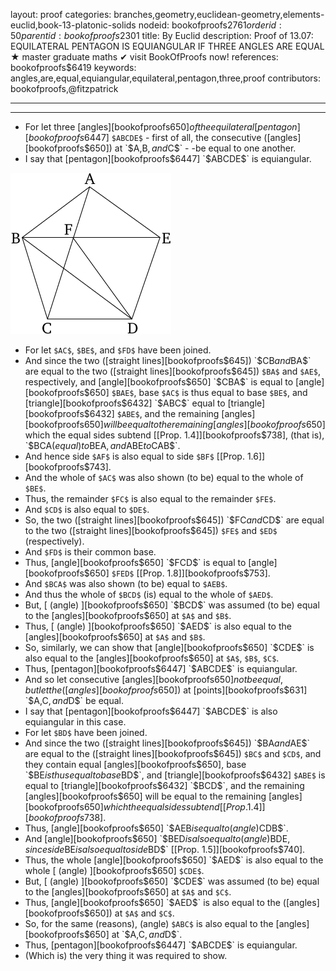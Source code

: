 layout: proof
categories: branches,geometry,euclidean-geometry,elements-euclid,book-13-platonic-solids
nodeid: bookofproofs$2761
orderid: 50
parentid: bookofproofs$2301
title: By Euclid
description:  Proof of 13.07: EQUILATERAL PENTAGON IS EQUIANGULAR IF THREE ANGLES ARE EQUAL &#9733; master graduate maths &#10004; visit BookOfProofs now!
references: bookofproofs$6419
keywords: angles,are,equal,equiangular,equilateral,pentagon,three,proof
contributors: bookofproofs,@fitzpatrick

---


---



* For let three [angles][bookofproofs$650] of the equilateral [pentagon][bookofproofs$6447] `$ABCDE$` - first of all, the consecutive ([angles][bookofproofs$650]) at `$A$`, `$B$`, and `$C$` - -be equal to one another.
* I say that [pentagon][bookofproofs$6447] `$ABCDE$` is equiangular.

![fig07e](https://github.com/bookofproofs/bookofproofs.github.io/blob/main/_sources/_assets/images/euclid/Book13/fig07e.png?raw=true)

* For let `$AC$`, `$BE$`, and `$FD$` have been joined.
* And since the two ([straight lines][bookofproofs$645]) `$CB$` and `$BA$` are equal to the two ([straight lines][bookofproofs$645]) `$BA$` and `$AE$`, respectively, and [angle][bookofproofs$650] `$CBA$` is equal to [angle][bookofproofs$650] `$BAE$`, base `$AC$` is thus equal to base `$BE$`, and [triangle][bookofproofs$6432] `$ABC$` equal to [triangle][bookofproofs$6432] `$ABE$`, and the remaining [angles][bookofproofs$650] will be equal to the remaining [angles][bookofproofs$650] which the equal sides subtend [[Prop. 1.4]][bookofproofs$738], (that is), `$BCA$` (equal) to `$BEA$`, and `$ABE$` to `$CAB$`.
* And hence side `$AF$` is also equal to side `$BF$` [[Prop. 1.6]][bookofproofs$743].
* And the whole of `$AC$` was also shown (to be) equal to the whole of `$BE$`.
* Thus, the remainder `$FC$` is also equal to the remainder `$FE$`.
* And `$CD$` is also equal to `$DE$`.
* So, the two ([straight lines][bookofproofs$645]) `$FC$` and `$CD$` are equal to the two ([straight lines][bookofproofs$645]) `$FE$` and `$ED$` (respectively).
* And `$FD$` is their common base.
* Thus, [angle][bookofproofs$650] `$FCD$` is equal to [angle][bookofproofs$650] `$FED$` [[Prop. 1.8]][bookofproofs$753].
* And `$BCA$` was also shown (to be) equal to `$AEB$`.
* And thus the whole of `$BCD$` (is) equal to the whole of `$AED$`.
* But, [ (angle) ][bookofproofs$650] `$BCD$` was assumed (to be) equal to the [angles][bookofproofs$650] at `$A$` and `$B$`.
* Thus, [ (angle) ][bookofproofs$650] `$AED$` is also equal to the [angles][bookofproofs$650] at `$A$` and `$B$`.
* So, similarly, we can show that [angle][bookofproofs$650] `$CDE$` is also equal to the [angles][bookofproofs$650] at `$A$`, `$B$`, `$C$`.
* Thus, [pentagon][bookofproofs$6447] `$ABCDE$` is equiangular.
* And so let consecutive [angles][bookofproofs$650] not be equal, but let the ([angles][bookofproofs$650]) at [points][bookofproofs$631] `$A$`, `$C$`, and `$D$` be equal.
* I say that [pentagon][bookofproofs$6447] `$ABCDE$` is also equiangular in this case.
* For let `$BD$` have been joined.
* And since the two ([straight lines][bookofproofs$645]) `$BA$` and `$AE$` are equal to the ([straight lines][bookofproofs$645]) `$BC$` and `$CD$`, and they contain equal [angles][bookofproofs$650], base `$BE$` is thus equal to base `$BD$`, and [triangle][bookofproofs$6432] `$ABE$` is equal to [triangle][bookofproofs$6432] `$BCD$`, and the remaining [angles][bookofproofs$650] will be equal to the remaining [angles][bookofproofs$650] which the equal sides subtend [[Prop. 1.4]][bookofproofs$738].
* Thus, [angle][bookofproofs$650] `$AEB$` is equal to (angle) `$CDB$`.
* And [angle][bookofproofs$650] `$BED$` is also equal to (angle) `$BDE$`, since side `$BE$` is also equal to side `$BD$` [[Prop. 1.5]][bookofproofs$740].
* Thus, the whole [angle][bookofproofs$650] `$AED$` is also equal to the whole [ (angle) ][bookofproofs$650] `$CDE$`.
* But, [ (angle) ][bookofproofs$650] `$CDE$` was assumed (to be) equal to the [angles][bookofproofs$650] at `$A$` and `$C$`.
* Thus, [angle][bookofproofs$650] `$AED$` is also equal to the ([angles][bookofproofs$650]) at `$A$` and `$C$`.
* So, for the same (reasons), (angle) `$ABC$` is also equal to the [angles][bookofproofs$650] at `$A$`, `$C$`, and `$D$`.
* Thus, [pentagon][bookofproofs$6447] `$ABCDE$` is equiangular.
* (Which is) the very thing it was required to show.
